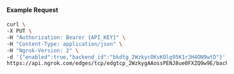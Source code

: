 <!-- Code generated for API Clients. DO NOT EDIT. -->

#### Example Request

```bash
curl \
-X PUT \
-H "Authorization: Bearer {API_KEY}" \
-H "Content-Type: application/json" \
-H "Ngrok-Version: 2" \
-d '{"enabled":true,"backend_id":"bkdtg_2WzkycOKsKOlg95K1r3H4ON9wtD"}' \
https://api.ngrok.com/edges/tcp/edgtcp_2WzkygAAossPENJ8ue0FXZQ9w9E/backend
```
